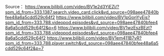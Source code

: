 Source：
  https://www.bilibili.com/video/BV1e2d3YiEZj/?spm_id_from=333.1387.search.video_card.click&vd_source=098aee47840bfee48a6a5cdd529c64f2
  https://www.bilibili.com/video/BV1pGonYyEis?spm_id_from=333.788.videopod.episodes&vd_source=098aee47840bfee48a6a5cdd529c64f2&p=6
  https://www.bilibili.com/video/BV1wzEszBEzt?spm_id_from=333.788.videopod.episodes&vd_source=098aee47840bfee48a6a5cdd529c64f2
  https://www.bilibili.com/video/BV1em411B7vR?spm_id_from=333.788.player.switch&vd_source=098aee47840bfee48a6a5cdd529c64f2&p=7

